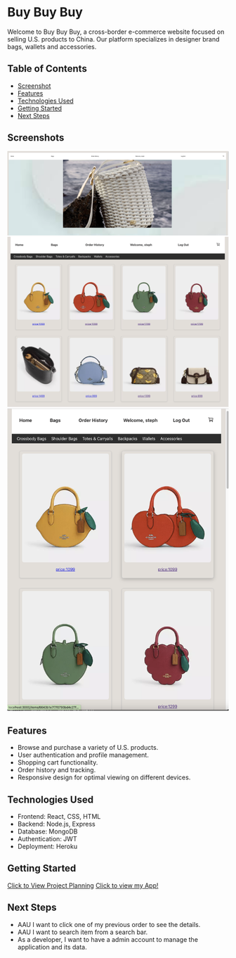# Buy Buy Buy

Welcome to Buy Buy Buy, a cross-border e-commerce website focused on selling U.S. products to China. Our platform specializes in designer brand bags, wallets and accessories.

## Table of Contents
- [Screenshot](#screenshots)
- [Features](#features)
- [Technologies Used](#technologies-used)
- [Getting Started](#getting-started)
- [Next Steps](#next-steps)
## Screenshots
<img src="/public/images/homepage.png">
<img src="/public/images/ItemListPage.png">
<img src="/public/images/ItemListPageSmall.png">

## Features
- Browse and purchase a variety of U.S. products.
- User authentication and profile management.
- Shopping cart functionality.
- Order history and tracking.
- Responsive design for optimal viewing on different devices.

## Technologies Used
- Frontend: React, CSS, HTML
- Backend: Node.js, Express
- Database: MongoDB
- Authentication: JWT
- Deployment: Heroku

## Getting Started
[Click to View Project Planning](https://trello.com/b/AYoDcoc5/project-3)
[Click to view my App!](https://buy-buy-buy-18c451710a7a.herokuapp.com/)

## Next Steps
- AAU I want to click one of my previous order to see the details.
- AAU I want to search item from a search bar.
- As a developer, I want to have a admin account to manage the application and its data.
